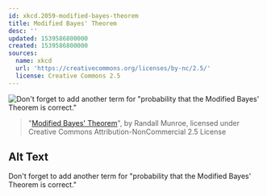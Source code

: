 ```yaml
---
id: xkcd.2059-modified-bayes-theorem
title: Modified Bayes' Theorem
desc: ''
updated: 1539586800000
created: 1539586800000
sources:
  name: xkcd
  url: 'https://creativecommons.org/licenses/by-nc/2.5/'
  license: Creative Commons 2.5
---
```

![Don't forget to add another term for "probability that the Modified Bayes' Theorem is correct."](https://imgs.xkcd.com/comics/modified_bayes_theorem.png)
> "[Modified Bayes' Theorem](https://xkcd.com/2059/)", by Randall Munroe, licensed under Creative Commons Attribution-NonCommercial 2.5 License

## Alt Text
Don't forget to add another term for "probability that the Modified Bayes' Theorem is correct."
